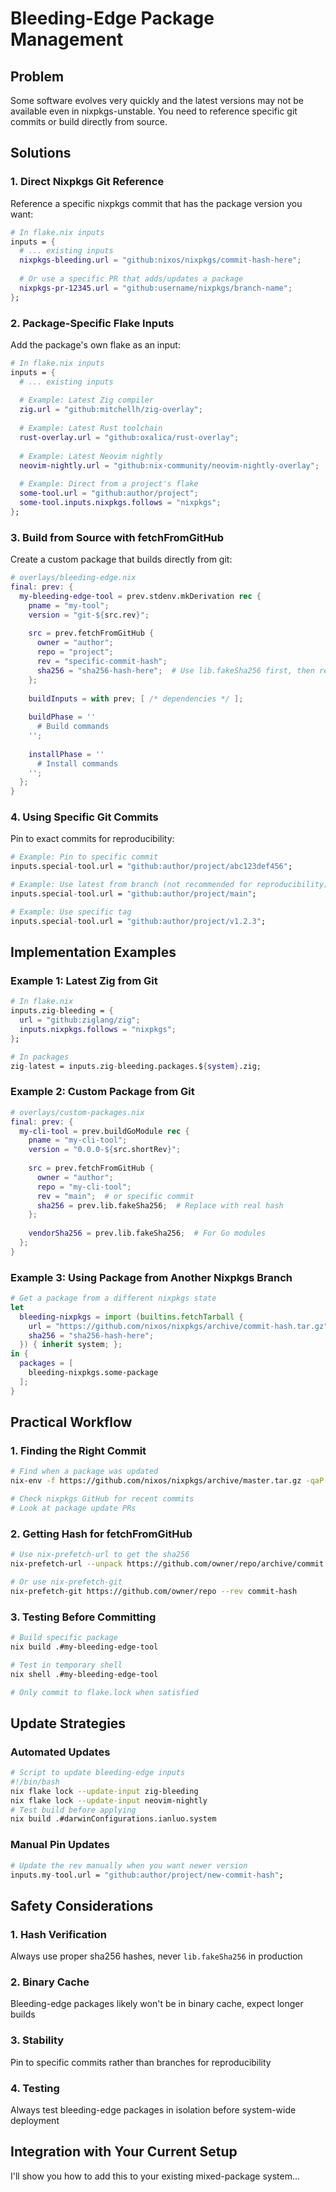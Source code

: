 # Bleeding-Edge Package Management

## Problem
Some software evolves very quickly and the latest versions may not be available even in nixpkgs-unstable. You need to reference specific git commits or build directly from source.

## Solutions

### 1. Direct Nixpkgs Git Reference

Reference a specific nixpkgs commit that has the package version you want:

```nix
# In flake.nix inputs
inputs = {
  # ... existing inputs
  nixpkgs-bleeding.url = "github:nixos/nixpkgs/commit-hash-here";
  
  # Or use a specific PR that adds/updates a package
  nixpkgs-pr-12345.url = "github:username/nixpkgs/branch-name";
};
```

### 2. Package-Specific Flake Inputs

Add the package's own flake as an input:

```nix
# In flake.nix inputs
inputs = {
  # ... existing inputs
  
  # Example: Latest Zig compiler
  zig.url = "github:mitchellh/zig-overlay";
  
  # Example: Latest Rust toolchain
  rust-overlay.url = "github:oxalica/rust-overlay";
  
  # Example: Latest Neovim nightly
  neovim-nightly.url = "github:nix-community/neovim-nightly-overlay";
  
  # Example: Direct from a project's flake
  some-tool.url = "github:author/project";
  some-tool.inputs.nixpkgs.follows = "nixpkgs";
};
```

### 3. Build from Source with fetchFromGitHub

Create a custom package that builds directly from git:

```nix
# overlays/bleeding-edge.nix
final: prev: {
  my-bleeding-edge-tool = prev.stdenv.mkDerivation rec {
    pname = "my-tool";
    version = "git-${src.rev}";
    
    src = prev.fetchFromGitHub {
      owner = "author";
      repo = "project";
      rev = "specific-commit-hash";
      sha256 = "sha256-hash-here";  # Use lib.fakeSha256 first, then replace
    };
    
    buildInputs = with prev; [ /* dependencies */ ];
    
    buildPhase = ''
      # Build commands
    '';
    
    installPhase = ''
      # Install commands
    '';
  };
}
```

### 4. Using Specific Git Commits

Pin to exact commits for reproducibility:

```nix
# Example: Pin to specific commit
inputs.special-tool.url = "github:author/project/abc123def456";

# Example: Use latest from branch (not recommended for reproducibility)
inputs.special-tool.url = "github:author/project/main";

# Example: Use specific tag
inputs.special-tool.url = "github:author/project/v1.2.3";
```

## Implementation Examples

### Example 1: Latest Zig from Git
```nix
# In flake.nix
inputs.zig-bleeding = {
  url = "github:ziglang/zig";
  inputs.nixpkgs.follows = "nixpkgs";
};

# In packages
zig-latest = inputs.zig-bleeding.packages.${system}.zig;
```

### Example 2: Custom Package from Git
```nix
# overlays/custom-packages.nix
final: prev: {
  my-cli-tool = prev.buildGoModule rec {
    pname = "my-cli-tool";
    version = "0.0.0-${src.shortRev}";
    
    src = prev.fetchFromGitHub {
      owner = "author";
      repo = "my-cli-tool";
      rev = "main";  # or specific commit
      sha256 = prev.lib.fakeSha256;  # Replace with real hash
    };
    
    vendorSha256 = prev.lib.fakeSha256;  # For Go modules
  };
}
```

### Example 3: Using Package from Another Nixpkgs Branch
```nix
# Get a package from a different nixpkgs state
let
  bleeding-nixpkgs = import (builtins.fetchTarball {
    url = "https://github.com/nixos/nixpkgs/archive/commit-hash.tar.gz";
    sha256 = "sha256-hash-here";
  }) { inherit system; };
in {
  packages = [
    bleeding-nixpkgs.some-package
  ];
}
```

## Practical Workflow

### 1. Finding the Right Commit
```bash
# Find when a package was updated
nix-env -f https://github.com/nixos/nixpkgs/archive/master.tar.gz -qaP -A package-name

# Check nixpkgs GitHub for recent commits
# Look at package update PRs
```

### 2. Getting Hash for fetchFromGitHub
```bash
# Use nix-prefetch-url to get the sha256
nix-prefetch-url --unpack https://github.com/owner/repo/archive/commit.tar.gz

# Or use nix-prefetch-git
nix-prefetch-git https://github.com/owner/repo --rev commit-hash
```

### 3. Testing Before Committing
```bash
# Build specific package
nix build .#my-bleeding-edge-tool

# Test in temporary shell
nix shell .#my-bleeding-edge-tool

# Only commit to flake.lock when satisfied
```

## Update Strategies

### Automated Updates
```bash
# Script to update bleeding-edge inputs
#!/bin/bash
nix flake lock --update-input zig-bleeding
nix flake lock --update-input neovim-nightly
# Test build before applying
nix build .#darwinConfigurations.ianluo.system
```

### Manual Pin Updates
```nix
# Update the rev manually when you want newer version
inputs.my-tool.url = "github:author/project/new-commit-hash";
```

## Safety Considerations

### 1. Hash Verification
Always use proper sha256 hashes, never `lib.fakeSha256` in production

### 2. Binary Cache
Bleeding-edge packages likely won't be in binary cache, expect longer builds

### 3. Stability
Pin to specific commits rather than branches for reproducibility

### 4. Testing
Always test bleeding-edge packages in isolation before system-wide deployment

## Integration with Your Current Setup

I'll show you how to add this to your existing mixed-package system...
